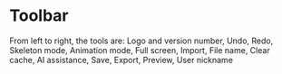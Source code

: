 # Toolbar

From left to right, the tools are: Logo and version number, Undo, Redo, Skeleton mode, Animation mode, Full screen, Import, File name, Clear cache, AI assistance, Save, Export, Preview, User nickname